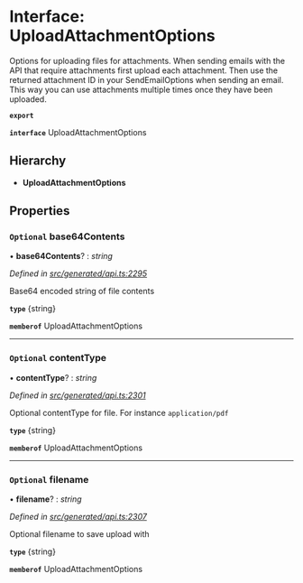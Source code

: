 # Interface: UploadAttachmentOptions

Options for uploading files for attachments. When sending emails with the API that require attachments first upload each attachment. Then use the returned attachment ID in your SendEmailOptions when sending an email. This way you can use attachments multiple times once they have been uploaded.

**`export`** 

**`interface`** UploadAttachmentOptions

## Hierarchy

* **UploadAttachmentOptions**

## Properties

### `Optional` base64Contents

• **base64Contents**? : *string*

*Defined in [src/generated/api.ts:2295](https://github.com/mailslurp/mailslurp-client-ts-js/blob/6b83217/src/generated/api.ts#L2295)*

Base64 encoded string of file contents

**`type`** {string}

**`memberof`** UploadAttachmentOptions

___

### `Optional` contentType

• **contentType**? : *string*

*Defined in [src/generated/api.ts:2301](https://github.com/mailslurp/mailslurp-client-ts-js/blob/6b83217/src/generated/api.ts#L2301)*

Optional contentType for file. For instance `application/pdf`

**`type`** {string}

**`memberof`** UploadAttachmentOptions

___

### `Optional` filename

• **filename**? : *string*

*Defined in [src/generated/api.ts:2307](https://github.com/mailslurp/mailslurp-client-ts-js/blob/6b83217/src/generated/api.ts#L2307)*

Optional filename to save upload with

**`type`** {string}

**`memberof`** UploadAttachmentOptions
